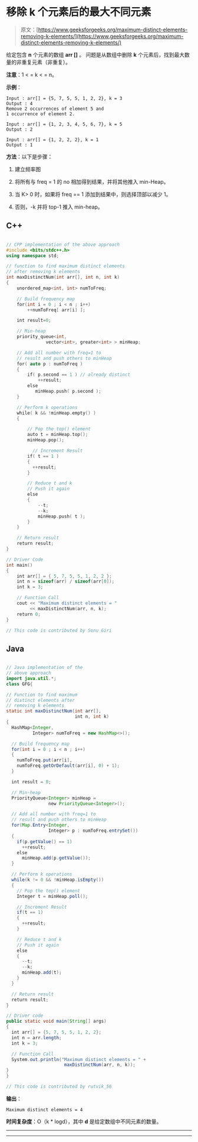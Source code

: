 # 移除 k 个元素后的最大不同元素

> 原文：[https://www.geeksforgeeks.org/maximum-distinct-elements-removing-k-elements/](https://www.geeksforgeeks.org/maximum-distinct-elements-removing-k-elements/)

给定包含 **n** 个元素的数组 **arr []** 。 问题是从数组中删除 **k** 个元素后，找到最大数量的非重复元素（非重复）。

**注意**：1 < = k < = n。

**示例**：

```
Input : arr[] = {5, 7, 5, 5, 1, 2, 2}, k = 3
Output : 4
Remove 2 occurrences of element 5 and
1 occurrence of element 2.

Input : arr[] = {1, 2, 3, 4, 5, 6, 7}, k = 5
Output : 2

Input : arr[] = {1, 2, 2, 2}, k = 1
Output : 1

```

**方法**：以下是步骤：

1.  建立频率图

2.  将所有与 freq = 1 的 no 相加得到结果，并将其他推入 min-Heap。

3.  当 K> 0 时，如果将 freq == 1 添加到结果中，则选择顶部以减少 1。

4.  否则，-k 并将 top-1 推入 min-heap。

## C++

```cpp

// CPP implementation of the above approach
#include <bits/stdc++.h> 
using namespace std; 

// function to find maximum distinct elements 
// after removing k elements 
int maxDistinctNum(int arr[], int n, int k) 
{
    unordered_map<int, int> numToFreq;

    // Build frequency map
    for(int i = 0 ; i < n ; i++)
        ++numToFreq[ arr[i] ];

    int result=0;

    // Min-heap
    priority_queue<int, 
               vector<int>, greater<int> > minHeap;

    // Add all number with freq=1 to 
    // result and push others to minHeap
    for( auto p : numToFreq ) 
    {
        if( p.second == 1 ) // already distinct
            ++result;
        else
           minHeap.push( p.second );
    }

    // Perform k operations
    while( k && !minHeap.empty() ) 
    {

        // Pop the top() element
        auto t = minHeap.top(); 
        minHeap.pop();

          // Increment Result
        if( t == 1 )
        {
          ++result;
        }

        // Reduce t and k 
        // Push it again
        else
        {
            --t;
            --k;
            minHeap.push( t );
        }
    }

    // Return result
    return result;
}

// Driver Code
int main() 
{ 
    int arr[] = { 5, 7, 5, 5, 1, 2, 2 }; 
    int n = sizeof(arr) / sizeof(arr[0]); 
    int k = 3; 

    // Function Call
    cout << "Maximum distinct elements = "
         << maxDistinctNum(arr, n, k); 
    return 0; 
} 

// This code is contributed by Sonu Giri

```

## Java

```java

// Java implementation of the 
// above approach
import java.util.*;
class GFG{

// Function to find maximum 
// distinct elements after 
// removing k elements 
static int maxDistinctNum(int arr[], 
                          int n, int k) 
{
  HashMap<Integer, 
          Integer> numToFreq = new HashMap<>(); 

  // Build frequency map
  for(int i = 0 ; i < n ; i++)
  {
    numToFreq.put(arr[i],
    numToFreq.getOrDefault(arr[i], 0) + 1);
  }

  int result = 0;

  // Min-heap
  PriorityQueue<Integer> minHeap = 
                new PriorityQueue<Integer>();

  // Add all number with freq=1 to 
  // result and push others to minHeap
  for(Map.Entry<Integer, 
                Integer> p : numToFreq.entrySet()) 
  {
    if(p.getValue() == 1) 
      ++result;
    else
      minHeap.add(p.getValue());
  }

  // Perform k operations
  while(k != 0 && !minHeap.isEmpty()) 
  {
    // Pop the top() element
    Integer t = minHeap.poll(); 

    // Increment Result
    if(t == 1)
    {
      ++result;
    }

    // Reduce t and k 
    // Push it again
    else
    {
      --t;
      --k;
      minHeap.add(t);
    }
  }

  // Return result
  return result;
}

// Driver code
public static void main(String[] args) 
{        
  int arr[] = {5, 7, 5, 5, 1, 2, 2}; 
  int n = arr.length; 
  int k = 3; 

  // Function Call
  System.out.println("Maximum distinct elements = " +  
                      maxDistinctNum(arr, n, k));
}
}

// This code is contributed by rutvik_56

```

**输出**：

```
Maximum distinct elements = 4

```

**时间复杂度**：O（k * logd），其中 **d** 是给定数组中不同元素的数量。



* * *

* * *




